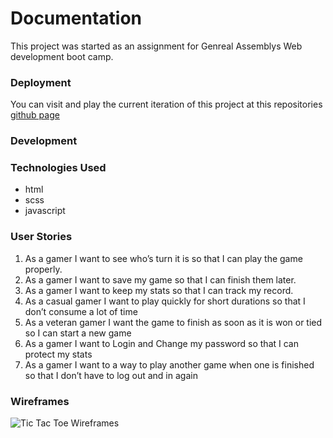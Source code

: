 
# Documentation

This project was started as an assignment for Genreal Assemblys Web development boot camp.

### Deployment
You can visit and play the current iteration of this project at
this repositories [github page](https://skinnybuff.github.io/tic-tac-toe/)

### Development

### Technologies Used
- html
- scss
- javascript

### User Stories
1. As a gamer I want to see who’s turn it is so that I can play the game properly.
2. As a gamer I want to save my game so that I can finish them later.
3. As a gamer I want to keep my stats so that I can track my record.
4. As a casual gamer I want to play quickly for short durations so that I don’t consume a lot of time
5. As a veteran gamer I want the game to finish as soon as it is won or tied so I can start a new game
6. As a gamer I want to Login and Change my password so that I can protect my stats
7. As a gamer I want to a way to play another game when one is finished so that I don’t have to log out and in again

### Wireframes
![Tic Tac Toe Wireframes](https://github.com/skinnybuff/tic-tac-toe/tree/master/img/ticTacToe-wireframe.png)
